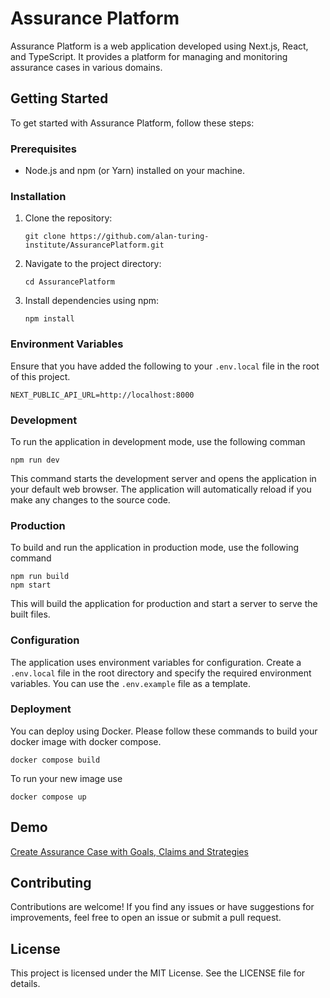 Assurance Platform
==================

Assurance Platform is a web application developed using Next.js, React, and TypeScript. It provides a platform for managing and monitoring assurance cases in various domains.

Getting Started
---------------

To get started with Assurance Platform, follow these steps:

### Prerequisites

-   Node.js and npm (or Yarn) installed on your machine.

### Installation

1.  Clone the repository:

    ```
    git clone https://github.com/alan-turing-institute/AssurancePlatform.git
    ```

2.  Navigate to the project directory:

    ```
    cd AssurancePlatform
    ```

3.  Install dependencies using npm:

    ```
    npm install
    ```

### Environment Variables

Ensure that you have added the following to your `.env.local` file in the root of this project.

```
NEXT_PUBLIC_API_URL=http://localhost:8000
```

### Development

To run the application in development mode, use the following comman

```
npm run dev
```

This command starts the development server and opens the application in your default web browser. The application will automatically reload if you make any changes to the source code.

### Production

To build and run the application in production mode, use the following command

```
npm run build
npm start
```

This will build the application for production and start a server to serve the built files.

### Configuration

The application uses environment variables for configuration. Create a `.env.local` file in the root directory and specify the required environment variables. You can use the `.env.example` file as a template.

### Deployment

You can deploy using Docker. Please follow these commands to build your docker image with docker compose. 

```
docker compose build
```

To run your new image use

```
docker compose up
```

Demo
------------

[Create Assurance Case with Goals, Claims and Strategies](https://scribehow.com/shared/Create_Assurance_Case_with_Goals_Claims_and_Strategies__vODBFxX_S3WTmdL8Zzd6Nw?referrer=workspace)

Contributing
------------

Contributions are welcome! If you find any issues or have suggestions for improvements, feel free to open an issue or submit a pull request.

License
-------

This project is licensed under the MIT License. See the LICENSE file for details.
